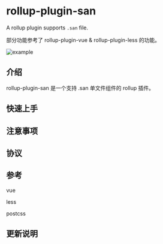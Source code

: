 # rollup-plugin-san

A rollup plugin supports `.san` file.

部分功能参考了 rollup-plugin-vue & rollup-plugin-less 的功能。

![example](https://s3.jpg.cm/2021/09/27/IkKHuy.png)
## 介绍

rollup-plugin-san 是一个支持 .san 单文件组件的 rollup 插件。

## 快速上手



## 注意事项

## 协议

## 参考

vue

less

postcss

## 更新说明
